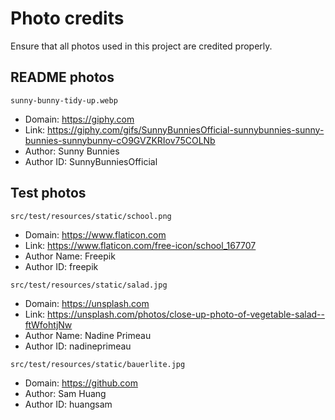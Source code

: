 # Photo credits

Ensure that all photos used in this project are credited properly.

## README photos

`sunny-bunny-tidy-up.webp`

- Domain: <https://giphy.com>
- Link: <https://giphy.com/gifs/SunnyBunniesOfficial-sunnybunnies-sunny-bunnies-sunnybunny-cO9GVZKRIov75COLNb>
- Author: Sunny Bunnies
- Author ID: SunnyBunniesOfficial

## Test photos

`src/test/resources/static/school.png`

- Domain: <https://www.flaticon.com>
- Link: <https://www.flaticon.com/free-icon/school_167707>
- Author Name: Freepik
- Author ID: freepik

`src/test/resources/static/salad.jpg`

- Domain: <https://unsplash.com>
- Link: <https://unsplash.com/photos/close-up-photo-of-vegetable-salad--ftWfohtjNw>
- Author Name: Nadine Primeau
- Author ID: nadineprimeau

`src/test/resources/static/bauerlite.jpg`

- Domain: <https://github.com>
- Author: Sam Huang
- Author ID: huangsam
